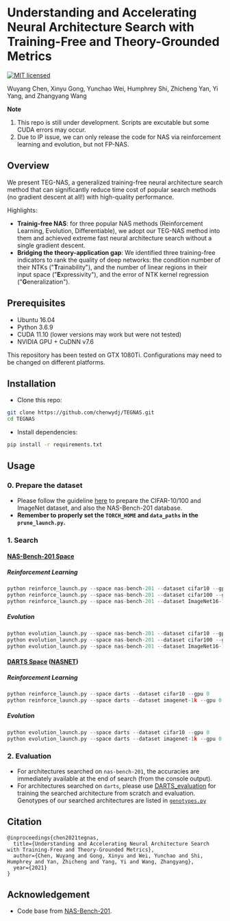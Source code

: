<!-- # Understanding and Accelerating NeuralArchitecture Search with Training-Free andTheory-Grounded Metrics [[PDF](https://arxiv.org/pdf/2102.11535.pdf)] -->
# Understanding and Accelerating Neural Architecture Search with Training-Free and Theory-Grounded Metrics

<!-- [![Language grade: Python](https://img.shields.io/lgtm/grade/python/g/VITA-Group/TENAS.svg?logo=lgtm&logoWidth=18)](https://lgtm.com/projects/g/VITA-Group/TENAS/context:python) -->
[![MIT licensed](https://img.shields.io/badge/license-MIT-brightgreen.svg)](LICENSE.md)

Wuyang Chen, Xinyu Gong, Yunchao Wei, Humphrey Shi, Zhicheng Yan, Yi Yang, and Zhangyang Wang

<!-- In ICLR 2021. -->


**Note**
1. This repo is still under development. Scripts are excutable but some CUDA errors may occur.
2. Due to IP issue, we can only release the code for NAS via reinforcement learning and evolution, but not FP-NAS.


## Overview


We present TEG-NAS, a generalized training-free neural architecture search method that can significantly reduce time cost of popular search methods (no gradient descent at all!) with high-quality performance.

Highlights:
* **Trainig-free NAS**: for three popular NAS methods (Reinforcement Learning, Evolution, Differentiable), we adopt our TEG-NAS method into them and achieved extreme fast neural architecture search without a single gradient descent.
* **Bridging the theory-application gap**: We identified three training-free indicators to rank the quality of deep networks: the condition number of their NTKs ("**T**rainability"), and the number of linear regions in their input space ("**E**xpressivity"), and the error of NTK kernel regression ("**G**eneralization").
<!-- * **SOTA**: TE-NAS achieved extremely fast search speed (one 1080Ti, 20 minutes on NAS-Bench-201 space / four hours on DARTS space on ImageNet) and maintains competitive accuracy. -->

<!--
<p align="center">
<img src="images/????.png" alt="201" width="550"/></br>
</p>
<p align="center">
<img src="images/????.png" alt="darts_cifar10" width="550"/></br>
</p>
<p align="center">
<img src="images/????.png" alt="darts_imagenet" width="550"/></br>
</p>
-->

<!--
## Methods

<p align="center">
<img src="images/????.png" alt="algorithm" width="800"/></br>
</p>
-->

## Prerequisites
- Ubuntu 16.04
- Python 3.6.9
- CUDA 11.10 (lower versions may work but were not tested)
- NVIDIA GPU + CuDNN v7.6

This repository has been tested on GTX 1080Ti. Configurations may need to be changed on different platforms.

## Installation
* Clone this repo:
```bash
git clone https://github.com/chenwydj/TEGNAS.git
cd TEGNAS
```
* Install dependencies:
```bash
pip install -r requirements.txt
```

## Usage
### 0. Prepare the dataset
* Please follow the guideline [here](https://github.com/D-X-Y/AutoDL-Projects#requirements-and-preparation) to prepare the CIFAR-10/100 and ImageNet dataset, and also the NAS-Bench-201 database.
* **Remember to properly set the `TORCH_HOME` and `data_paths` in the `prune_launch.py`.**

### 1. Search
#### [NAS-Bench-201 Space](https://openreview.net/forum?id=HJxyZkBKDr)
##### Reinforcement Learning
```python
python reinforce_launch.py --space nas-bench-201 --dataset cifar10 --gpu 0
python reinforce_launch.py --space nas-bench-201 --dataset cifar100 --gpu 0
python reinforce_launch.py --space nas-bench-201 --dataset ImageNet16-120 --gpu 0
```
##### Evolution
```python
python evolution_launch.py --space nas-bench-201 --dataset cifar10 --gpu 0
python evolution_launch.py --space nas-bench-201 --dataset cifar100 --gpu 0
python evolution_launch.py --space nas-bench-201 --dataset ImageNet16-120 --gpu 0
```

#### [DARTS Space](https://openreview.net/forum?id=S1eYHoC5FX) ([NASNET](https://openaccess.thecvf.com/content_cvpr_2018/html/Zoph_Learning_Transferable_Architectures_CVPR_2018_paper.html))
##### Reinforcement Learning
```python
python reinforce_launch.py --space darts --dataset cifar10 --gpu 0
python reinforce_launch.py --space darts --dataset imagenet-1k --gpu 0
```
##### Evolution
```python
python evolution_launch.py --space darts --dataset cifar10 --gpu 0
python evolution_launch.py --space darts --dataset imagenet-1k --gpu 0
```

### 2. Evaluation
* For architectures searched on `nas-bench-201`, the accuracies are immediately available at the end of search (from the console output).
* For architectures searched on `darts`, please use [DARTS_evaluation](https://github.com/chenwydj/DARTS_evaluation) for training the searched architecture from scratch and evaluation. Genotypes of our searched architectures are listed in [`genotypes.py`](https://github.com/chenwydj/DARTS_evaluation/blob/main/genotypes.py#L80-L82)


## Citation
```
@inproceedings{chen2021tegnas,
  title={Understanding and Accelerating Neural Architecture Search with Training-Free and Theory-Grounded Metrics},
  author={Chen, Wuyang and Gong, Xinyu and Wei, Yunchao and Shi, Humphrey and Yan, Zhicheng and Yang, Yi and Wang, Zhangyang},
  year={2021}
}
```
  <!-- booktitle={International Conference on Learning Representations}, -->

## Acknowledgement
* Code base from [NAS-Bench-201](https://github.com/D-X-Y/AutoDL-Projects/blob/master/docs/NAS-Bench-201.md).
